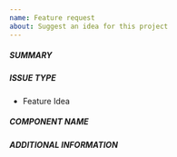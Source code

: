 ```yaml
---
name: Feature request
about: Suggest an idea for this project
---
```

<!--- Verify first that your feature was not already discussed on GitHub -->

##### SUMMARY
<!--- Describe the new feature/improvement briefly below -->

##### ISSUE TYPE

- Feature Idea

##### COMPONENT NAME
<!--- Write the short name of the module, plugin, task or feature below, use your best guess if unsure -->

##### ADDITIONAL INFORMATION
<!--- Describe how the feature would be used, why it is needed and what it would solve -->

<!--- Paste example playbooks or commands between quotes below -->
```yaml

```

<!--- HINT: You can also paste gist.github.com links for larger files -->
